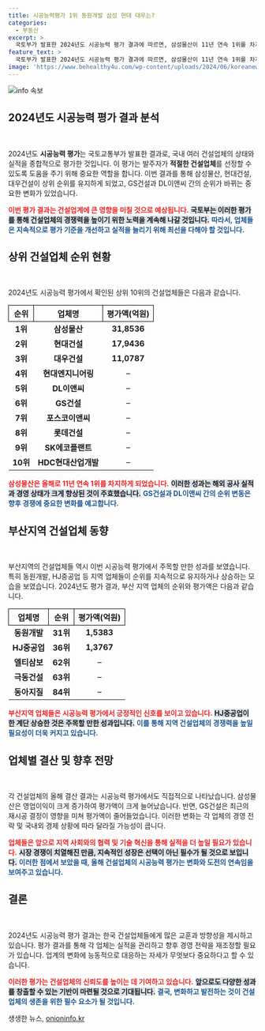 ```yaml
---
title: 시공능력평가 1위 동원개발 삼성 현대 대우는?
categories:
  - 부동산
excerpt: >
  국토부가 발표한 2024년도 시공능력 평가 결과에 따르면, 삼성물산이 11년 연속 1위를 차지했고, GS건설과 DL이앤씨는 순위가 뒤바뀌었다. 부산 지역 건설업체들도 순위 변동이 눈에 띄어, 동아지질이 41계단 상승하며 주목받았다!
feature_text: >
  국토부가 발표한 2024년도 시공능력 평가 결과에 따르면, 삼성물산이 11년 연속 1위를 차지했고, GS건설과 DL이앤씨는 순위가 뒤바뀌었다. 부산 지역 건설업체들도 순위 변동이 눈에 띄어, 동아지질이 41계단 상승하며 주목받았다!
image: 'https://www.behealthy4u.com/wp-content/uploads/2024/06/koreanews.jpg'
---
```


<p><img src="https://www.behealthy4u.com/wp-content/uploads/2024/06/koreanews.jpg" alt="info 속보" /></p>

<h2 data-ke-size="size26">2024년도 시공능력 평가 결과 분석</h2>

<p data-ke-size="size16">&nbsp;</p>

<p>2024년도 <b>시공능력 평가</b>는 국토교통부가 발표한 결과로, 국내 여러 건설업체의 상태와 실적을 종합적으로 평가한 것입니다. 이 평가는 발주자가 <b>적절한 건설업체</b>를 선정할 수 있도록 도움을 주기 위해 중요한 역할을 합니다. 이번 결과를 통해 삼성물산, 현대건설, 대우건설이 상위 순위를 유지하게 되었고, GS건설과 DL이앤씨 간의 순위가 바뀌는 중요한 변화가 있었습니다. </p>

<p><b><span style="color: #ee2323;">이번 평가 결과는 건설업계에 큰 영향을 미칠 것으로 예상됩니다.</span></b> <b><span style="background-color: #21538527;">국토부는 이러한 평가를 통해 건설업체의 경쟁력을 높이기 위한 노력을 계속해 나갈 것입니다.</span></b> <b><span style="color: #1a5490;">따라서, 업체들은 지속적으로 평가 기준을 개선하고 실적을 늘리기 위해 최선을 다해야 할 것입니다.</span></b></p>

<h2 data-ke-size="size26">상위 건설업체 순위 현황</h2>

<p data-ke-size="size16">&nbsp;</p>

<p>2024년도 시공능력 평가에서 확인된 상위 10위의 건설업체들은 다음과 같습니다.</p>

<table style="width: 100%; border-collapse: collapse;">
    <tr>
        <th style="border: 1px solid black; text-align: center;">순위</th>
        <th style="border: 1px solid black; text-align: center;">업체명</th>
        <th style="border: 1px solid black; text-align: center;">평가액(억원)</th>
    </tr>
    <tr>
        <td style="text-align: center; height: 17px;"><b>1위</b></td>
        <td style="text-align: center; height: 17px;"><b>삼성물산</b></td>
        <td style="text-align: center; height: 17px;"><b>31,8536</b></td>
    </tr>
    <tr>
        <td style="text-align: center; height: 17px;"><b>2위</b></td>
        <td style="text-align: center; height: 17px;"><b>현대건설</b></td>
        <td style="text-align: center; height: 17px;"><b>17,9436</b></td>
    </tr>
    <tr>
        <td style="text-align: center; height: 17px;"><b>3위</b></td>
        <td style="text-align: center; height: 17px;"><b>대우건설</b></td>
        <td style="text-align: center; height: 17px;"><b>11,0787</b></td>
    </tr>
    <tr>
        <td style="text-align: center; height: 17px;"><b>4위</b></td>
        <td style="text-align: center; height: 17px;"><b>현대엔지니어링</b></td>
        <td style="text-align: center; height: 17px;">–</td>
    </tr>
    <tr>
        <td style="text-align: center; height: 17px;"><b>5위</b></td>
        <td style="text-align: center; height: 17px;"><b>DL이앤씨</b></td>
        <td style="text-align: center; height: 17px;">–</td>
    </tr>
    <tr>
        <td style="text-align: center; height: 17px;"><b>6위</b></td>
        <td style="text-align: center; height: 17px;"><b>GS건설</b></td>
        <td style="text-align: center; height: 17px;">–</td>
    </tr>
    <tr>
        <td style="text-align: center; height: 17px;"><b>7위</b></td>
        <td style="text-align: center; height: 17px;"><b>포스코이앤씨</b></td>
        <td style="text-align: center; height: 17px;">–</td>
    </tr>
    <tr>
        <td style="text-align: center; height: 17px;"><b>8위</b></td>
        <td style="text-align: center; height: 17px;"><b>롯데건설</b></td>
        <td style="text-align: center; height: 17px;">–</td>
    </tr>
    <tr>
        <td style="text-align: center; height: 17px;"><b>9위</b></td>
        <td style="text-align: center; height: 17px;"><b>SK에코플랜트</b></td>
        <td style="text-align: center; height: 17px;">–</td>
    </tr>
    <tr>
        <td style="text-align: center; height: 17px;"><b>10위</b></td>
        <td style="text-align: center; height: 17px;"><b>HDC현대산업개발</b></td>
        <td style="text-align: center; height: 17px;">–</td>
    </tr>
</table>

<p><b><span style="color: #ee2323;">삼성물산은 올해로 11년 연속 1위를 차지하게 되었습니다.</span></b> <b><span style="background-color: #21538527;">이러한 성과는 해외 공사 실적과 경영 상태가 크게 향상된 것이 주효했습니다.</span></b> <b><span style="color: #1a5490;">GS건설과 DL이앤씨 간의 순위 변동은 향후 경쟁에 중요한 변화를 예고합니다.</span></b></p>

<h2 data-ke-size="size26">부산지역 건설업체 동향</h2>

<p data-ke-size="size16">&nbsp;</p>

<p>부산지역의 건설업체들 역시 이번 시공능력 평가에서 주목할 만한 성과를 보였습니다. 특히 동원개발, HJ중공업 등 지역 업체들이 순위를 지속적으로 유지하거나 상승하는 모습을 보였습니다. 2024년도 평가 결과, 부산 지역 업체의 순위와 평가액은 다음과 같습니다.</p>

<table style="width: 100%; border-collapse: collapse;">
    <tr>
        <th style="border: 1px solid black; text-align: center;">업체명</th>
        <th style="border: 1px solid black; text-align: center;">순위</th>
        <th style="border: 1px solid black; text-align: center;">평가액(억원)</th>
    </tr>
    <tr>
        <td style="text-align: center; height: 17px;"><b>동원개발</b></td>
        <td style="text-align: center; height: 17px;"><b>31위</b></td>
        <td style="text-align: center; height: 17px;"><b>1,5383</b></td>
    </tr>
    <tr>
        <td style="text-align: center; height: 17px;"><b>HJ중공업</b></td>
        <td style="text-align: center; height: 17px;"><b>36위</b></td>
        <td style="text-align: center; height: 17px;"><b>1,3767</b></td>
    </tr>
    <tr>
        <td style="text-align: center; height: 17px;"><b>엘티삼보</b></td>
        <td style="text-align: center; height: 17px;"><b>62위</b></td>
        <td style="text-align: center; height: 17px;">–</td>
    </tr>
    <tr>
        <td style="text-align: center; height: 17px;"><b>극동건설</b></td>
        <td style="text-align: center; height: 17px;"><b>63위</b></td>
        <td style="text-align: center; height: 17px;">–</td>
    </tr>
    <tr>
        <td style="text-align: center; height: 17px;"><b>동아지질</b></td>
        <td style="text-align: center; height: 17px;"><b>84위</b></td>
        <td style="text-align: center; height: 17px;">–</td>
    </tr>
</table>

<p><b><span style="color: #ee2323;">부산지역 업체들은 시공능력 평가에서 긍정적인 신호를 보이고 있습니다.</span></b> <b><span style="background-color: #21538527;">HJ중공업이 한 계단 상승한 것은 주목할 만한 성과입니다.</span></b> <b><span style="color: #1a5490;">이를 통해 지역 건설업체의 경쟁력을 높일 필요성이 더욱 커지고 있습니다.</span></b></p>

<h2 data-ke-size="size26">업체별 결산 및 향후 전망</h2>

<p data-ke-size="size16">&nbsp;</p>

<p>각 건설업체의 올해 결산 결과는 시공능력 평가에서도 직접적으로 나타났습니다. 삼성물산은 영업이익이 크게 증가하여 평가액이 크게 늘어났습니다. 반면, GS건설은 최근의 재시공 결정이 영향을 미쳐 평가액이 줄어들었습니다. 이러한 변화는 각 업체의 경영 전략 및 국내외 경제 상황에 따라 달라질 가능성이 큽니다.</p>

<p><b><span style="color: #ee2323;">업체들은 앞으로 지역 사회와의 협력 및 기술 혁신을 통해 실적을 더 높일 필요가 있습니다.</span></b> <b><span style="background-color: #21538527;">시장 경쟁이 치열해진 만큼, 지속적인 성장은 선택이 아닌 필수가 될 것으로 보입니다.</span></b> <b><span style="color: #1a5490;">이러한 점에서 보았을 때, 올해 건설업체의 시공능력 평가는 변화와 도전의 연속임을 보여주고 있습니다.</span></b> </p>

<h2 data-ke-size="size26">결론</h2>

<p data-ke-size="size16">&nbsp;</p>

<p>2024년도 시공능력 평가 결과는 한국 건설업체들에게 많은 교훈과 방향성을 제시하고 있습니다. 평가 결과를 통해 각 업체는 실적을 관리하고 향후 경영 전략을 재조정할 필요가 있습니다. 업계의 변화에 능동적으로 대응하는 자세가 무엇보다 중요하다고 할 수 있습니다.</p>

<p><b><span style="color: #ee2323;">이러한 평가는 건설업체의 신뢰도를 높이는 데 기여하고 있습니다.</span></b> <b><span style="background-color: #21538527;">앞으로도 다양한 성과를 창출할 수 있는 기반이 마련될 것으로 기대됩니다.</span></b> <b><span style="color: #1a5490;">결국, 변화하고 발전하는 것이 건설업체의 생존을 위한 필수 요소가 될 것입니다.</span></b></p>
생생한 뉴스, <a href="https://onioninfo.kr" rel="dofollow">onioninfo.kr</a>


